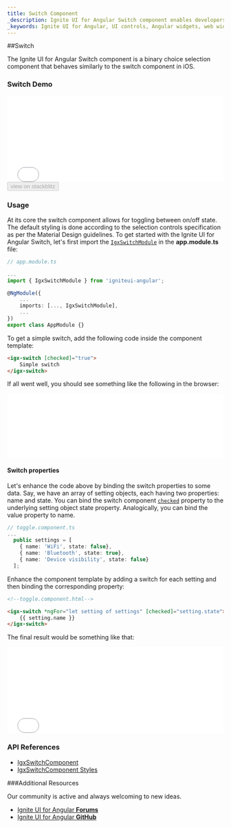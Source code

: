 ```yaml
---
title: Switch Component
_description: Ignite UI for Angular Switch component enables developers to use binary on/off or true/false data input functions within their applications.
_keywords: Ignite UI for Angular, UI controls, Angular widgets, web widgets, UI widgets, Angular, Native Angular Components Suite, Native Angular Controls, Native Angular Components Library, Angular Switch components, Angular Switch controls
---
```


##Switch
<p class="highlight">The Ignite UI for Angular Switch component is a binary choice selection component that behaves similarly to the switch component in iOS.</p>
<div class="divider"></div>

### Switch Demo
<div class="sample-container" style="height:200px">
    <iframe id="form-elements-sample-iframe" src='{environment:demosBaseUrl}/switch-sample-2' width="100%" height="100%" seamless frameBorder="0" onload="onSampleIframeContentLoaded(this);"></iframe>
</div>
<div>
<button data-localize="stackblitz" disabled class="stackblitz-btn" data-iframe-id="form-elements-sample-iframe" data-demos-base-url="{environment:demosBaseUrl}">view on stackblitz</button>
</div>
<div class="divider--half"></div>

### Usage

At its core the switch component allows for toggling between on/off state. The default styling is done according to the selection controls specification as per the Material Design guidelines.
To get started with the Ignite UI for Angular Switch, let's first import the [`IgxSwitchModule`]({environment:angularApiUrl}/classes/igxswitchmodule.html) in the **app.module.ts** file:

```typescript
// app.module.ts

...
import { IgxSwitchModule } from 'igniteui-angular';

@NgModule({
    ...
    imports: [..., IgxSwitchModule],
    ...
})
export class AppModule {}
```

To get a simple switch, add the following code inside the component template:

```html
<igx-switch [checked]="true">
    Simple switch
</igx-switch>
```

If all went well, you should see something like the following in the browser:

<div class="sample-container" style="height: 150px">
<iframe src='{environment:demosBaseUrl}/switch-sample-1' width="100%" height="100%" seamless frameBorder="0"></iframe>
</div>

#### Switch properties

Let's enhance the code above by binding the switch properties to some data. Say, we have an array of setting objects, each having two properties: name and state. You can bind the switch component [`checked`]({environment:angularApiUrl}/classes/igxswitchcomponent.html#checked) property to the underlying setting object state property. Analogically, you can bind the value property to name.

```typescript
// toggle.component.ts
...
  public settings = [
    { name: 'WiFi', state: false},
    { name: 'Bluetooth', state: true},
    { name: 'Device visibility', state: false}
  ];

```
Enhance the component template by adding a switch for each setting and then binding the corresponding property:

```html
<!--toggle.component.html-->

<igx-switch *ngFor="let setting of settings" [checked]="setting.state">
    {{ setting.name }}
</igx-switch>
```
The final result would be something like that:

<div class="sample-container" style="height: 200px">
    <iframe src='{environment:demosBaseUrl}/switch-sample-2' width="100%" height="100%" seamless frameBorder="0"></iframe>
</div>

### API References
<div class="divider--half"></div>

* [IgxSwitchComponent]({environment:angularApiUrl}/classes/igxswitchcomponent.html)
* [IgxSwitchComponent Styles]({environment:sassApiUrl}/index.html#function-igx-switch-theme)

###Additional Resources
<div class="divider--half"></div>

Our community is active and always welcoming to new ideas.

* [Ignite UI for Angular **Forums**](https://www.infragistics.com/community/forums/f/ignite-ui-for-angular)
* [Ignite UI for Angular **GitHub**](https://github.com/IgniteUI/igniteui-angular)
